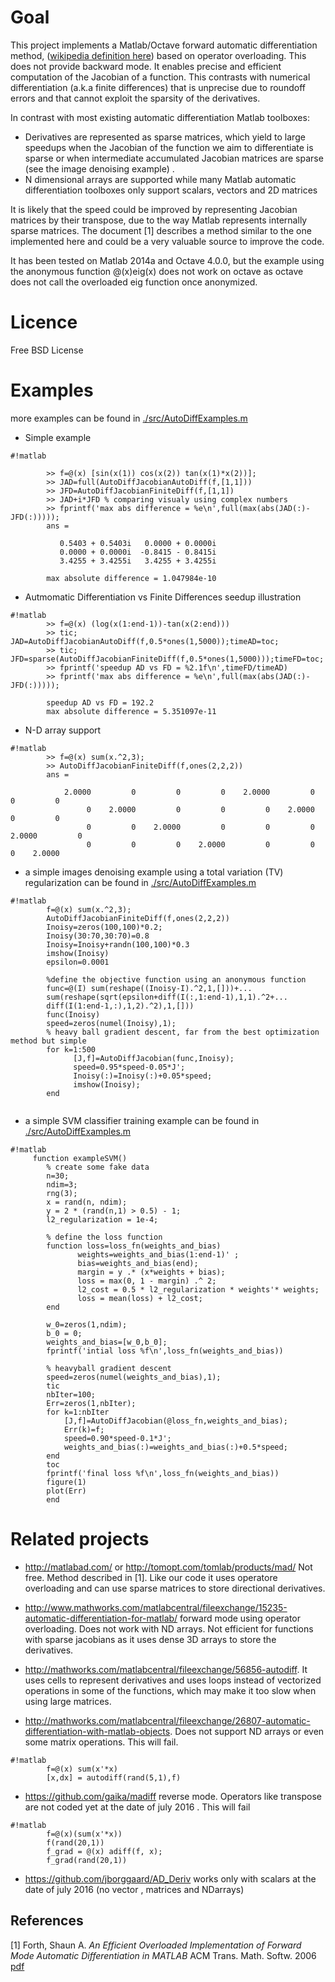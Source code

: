 # Goal
    
 This project implements a Matlab/Octave forward automatic differentiation method, ([wikipedia definition here](https://en.wikipedia.org/wiki/Automatic_differentiation#Forward_accumulation)) based
 on operator overloading. This does not provide backward mode. It enables precise and efficient
 computation of the Jacobian of a function. This contrasts with numerical differentiation (a.k.a finite differences) that is  unprecise due to roundoff errors and that cannot exploit the sparsity of the derivatives.
    
In contrast with most existing automatic differentiation Matlab toolboxes:

 * Derivatives are represented as sparse matrices, which yield to large speedups when the Jacobian of the function we aim to differentiate is sparse or when intermediate accumulated Jacobian matrices are sparse (see the image denoising example) .
 * N dimensional arrays are supported while many Matlab automatic
     differentiation toolboxes only support scalars, vectors and 2D matrices
 
It is likely that the speed could be improved by representing Jacobian matrices by
their transpose, due to the way Matlab represents internally sparse matrices. The document [1] describes a method similar to the one implemented here and could be a very valuable source to improve the code.
    
It has been tested on Matlab 2014a and Octave 4.0.0, but the example using the anonymous function @(x)eig(x) does not work on octave as octave does not call the overloaded eig function once anonymized.
    
# Licence
	
Free BSD License
 

  
# Examples

more examples can be found in [./src/AutoDiffExamples.m](./src/examplesSmall.m)

 * Simple example

```
#!matlab

 		>> f=@(x) [sin(x(1)) cos(x(2)) tan(x(1)*x(2))];
 		>> JAD=full(AutoDiffJacobianAutoDiff(f,[1,1]))
 		>> JFD=AutoDiffJacobianFiniteDiff(f,[1,1])
		>> JAD+i*JFD % comparing visualy using complex numbers
		>> fprintf('max abs difference = %e\n',full(max(abs(JAD(:)-JFD(:)))));
		ans =

		   0.5403 + 0.5403i   0.0000 + 0.0000i
		   0.0000 + 0.0000i  -0.8415 - 0.8415i
		   3.4255 + 3.4255i   3.4255 + 3.4255i
		
		max absolute difference = 1.047984e-10
```

	 
 * Autmomatic Differentiation vs Finite Differences seedup illustration 
```
#!matlab
		>> f=@(x) (log(x(1:end-1))-tan(x(2:end)))
		>> tic; JAD=AutoDiffJacobianAutoDiff(f,0.5*ones(1,5000));timeAD=toc;
		>> tic; JFD=sparse(AutoDiffJacobianFiniteDiff(f,0.5*ones(1,5000)));timeFD=toc;
		>> fprintf('speedup AD vs FD = %2.1f\n',timeFD/timeAD)
		>> fprintf('max abs difference = %e\n',full(max(abs(JAD(:)-JFD(:)))));

		speedup AD vs FD = 192.2
		max absolute difference = 5.351097e-11
```


 * N-D array support
```
#!matlab
	 	>> f=@(x) sum(x.^2,3);
	 	>> AutoDiffJacobianFiniteDiff(f,ones(2,2,2))
		ans =

		    2.0000         0         0         0    2.0000         0         0         0
		         0    2.0000         0         0         0    2.0000         0         0
		         0         0    2.0000         0         0         0    2.0000         0
		         0         0         0    2.0000         0         0         0    2.0000

```
* a simple images denoising example using a total variation (TV) regularization can be found in  [./src/AutoDiffExamples.m](./src/exampleDenoise.m)
```
#!matlab
	 	f=@(x) sum(x.^2,3);
	 	AutoDiffJacobianFiniteDiff(f,ones(2,2,2))
	 	Inoisy=zeros(100,100)*0.2;
	 	Inoisy(30:70,30:70)=0.8 
	 	Inoisy=Inoisy+randn(100,100)*0.3
	 	imshow(Inoisy)
	 	epsilon=0.0001

	 	%define the objective function using an anonymous function
	 	func=@(I) sum(reshape((Inoisy-I).^2,1,[]))+...
	 	sum(reshape(sqrt(epsilon+diff(I(:,1:end-1),1,1).^2+...
	 	diff(I(1:end-1,:),1,2).^2),1,[]))
	 	func(Inoisy)
	 	speed=zeros(numel(Inoisy),1);
	 	% heavy ball gradient descent, far from the best optimization method but simple
	 	for k=1:500
 	 	      [J,f]=AutoDiffJacobian(func,Inoisy);
	 	      speed=0.95*speed-0.05*J';
	 	      Inoisy(:)=Inoisy(:)+0.05*speed;
	 	      imshow(Inoisy);
	 	end
	 	

```
* a simple SVM classifier training example can be found in  [./src/AutoDiffExamples.m](./src/exampleSVM.m)
```
#!matlab
	 function exampleSVM()
	 	% create some fake data
	 	n=30;
	 	ndim=3;
	 	rng(3);
	 	x = rand(n, ndim);	 	
	 	y = 2 * (rand(n,1) > 0.5) - 1;
	 	l2_regularization = 1e-4;
	 	 
	 	% define the loss function
	 	function loss=loss_fn(weights_and_bias)
	 	       weights=weights_and_bias(1:end-1)' ;
	 	       bias=weights_and_bias(end);
	 	       margin = y .* (x*weights + bias);
	 	       loss = max(0, 1 - margin) .^ 2;
	 	       l2_cost = 0.5 * l2_regularization * weights'* weights;
	 	       loss = mean(loss) + l2_cost;
	 	end
 
	 	w_0=zeros(1,ndim);
	 	b_0 = 0;
	 	weights_and_bias=[w_0,b_0];	 	
	 	fprintf('intial loss %f\n',loss_fn(weights_and_bias))

	 	% heavyball gradient descent
	 	speed=zeros(numel(weights_and_bias),1);
	 	tic
	 	nbIter=100;
	 	Err=zeros(1,nbIter);
	 	for k=1:nbIter
	 	    [J,f]=AutoDiffJacobian(@loss_fn,weights_and_bias);
	 	    Err(k)=f;
	 	    speed=0.90*speed-0.1*J';
	 	    weights_and_bias(:)=weights_and_bias(:)+0.5*speed;
	 	end
	 	toc
	 	fprintf('final loss %f\n',loss_fn(weights_and_bias))
	 	figure(1)
	 	plot(Err)
	 	end
```
# Related projects
*  http://matlabad.com/ or http://tomopt.com/tomlab/products/mad/   Not free. Method described in [1]. Like our code it uses operatore overloading and can use sparse matrices to store directional derivatives.

* http://www.mathworks.com/matlabcentral/fileexchange/15235-automatic-differentiation-for-matlab/
  forward mode using operator overloading. Does not work with ND arrays. Not efficient for functions with sparse jacobians as it uses dense 3D arrays to store the derivatives.

* http://mathworks.com/matlabcentral/fileexchange/56856-autodiff. It uses cells to represent derivatives and uses loops instead of vectorized operations in some of the functions, which may make it  too slow when using large matrices.

* http://mathworks.com/matlabcentral/fileexchange/26807-automatic-differentiation-with-matlab-objects. Does not support ND arrays or even some matrix operations. This will fail.
```
#!matlab	 	
	 	f=@(x) sum(x'*x)
	 	[x,dx] = autodiff(rand(5,1),f)

```
* https://github.com/gaika/madiff
  reverse mode. Operators like transpose are not coded yet  at the date of july 2016 . This will fail
```
#!matlab	 	
	 	f=@(x)(sum(x'*x))
	 	f(rand(20,1))
	 	f_grad = @(x) adiff(f, x);
	 	f_grad(rand(20,1))

```

   
* https://github.com/jborggaard/AD_Deriv
  works only with scalars at the date of july 2016 (no vector , matrices and NDarrays)


## References

[1] Forth, Shaun A. *An Efficient Overloaded Implementation of Forward Mode Automatic Differentiation in MATLAB*
ACM Trans. Math. Softw. 2006 [pdf](https://core.ac.uk/download/files/23/139791.pdf)